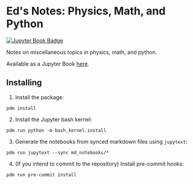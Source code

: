 # Ed's Notes: Physics, Math, and Python

[![Jupyter Book Badge](https://jupyterbook.org/badge.svg)](https://edsq.github.io/eds-notes/intro.html)

Notes on miscellaneous topics in physics, math, and python.

Available as a Jupyter Book [here](https://edsq.github.io/eds-notes/intro.html).

## Installing

1. Install the package:
```
pdm install
```

2. Install the Jupyter bash kernel:
```
pdm run python -m bash_kernel.install
```

3. Generate the notebooks from synced markdown files using `jupytext`:
```
pdm run jupytext --sync md_notebooks/*
```

4. (If you intend to commit to the repository) Install pre-commit hooks:
```
pdm run pre-commit install
```

